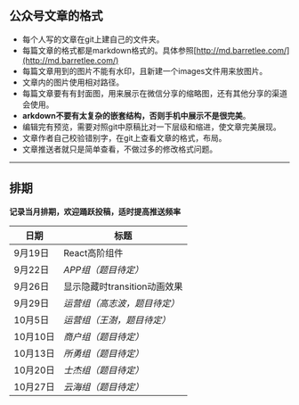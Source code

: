 ## 公众号文章的格式
- 每个人写的文章在git上建自己的文件夹。
- 每篇文章的格式都是markdown格式的。具体参照[http://md.barretlee.com/](http://md.barretlee.com/)
- 每篇文章用到的图片不能有水印，且新建一个images文件用来放图片。
- 文章内的图片使用相对路径。
- 每篇文章要有有封面图，用来展示在微信分享的缩略图，还有其他分享的渠道会使用。
- **arkdown不要有太复杂的嵌套结构，否则手机中展示不是很完美**。
- 编辑完有预览，需要对照git中原稿比对一下层级和缩进，使文章完美展现。
- 文章作者自己校验错别字，在git上查看文章的格式，布局。
- 文章推送者就只是简单查看，不做过多的修改格式问题。    

---------------------------------    

## 排期
__记录当月排期，欢迎踊跃投稿，适时提高推送频率__    

| 日期 | 标题 |
| -------- | -------- |
| 9月19日   | React高阶组件   |
| 9月22日   | *APP组（题目待定）*   |
| 9月26日   | 显示隐藏时transition动画效果   |
| 9月29日   | *运营组（高志波，题目待定）*   |
| 10月5日   | *运营组（王澍，题目待定）*   |
| 10月10日   | *商户组（题目待定）*   |
| 10月13日   | *所勇组（题目待定）*   |
| 10月20日   | *士杰组（题目待定）*   |
| 10月27日   | *云海组（题目待定）*   |
